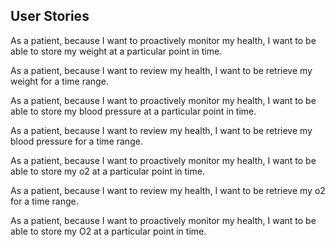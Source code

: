 <h2>User Stories</h2>
<p>As a patient, because I want to proactively monitor my health, I want to be able to store my weight at a particular
point in time.</p>
<p>As a patient, because I want to review my health, I want to be retrieve my weight for a time range.</p>
<p>As a patient, because I want to proactively monitor my health, I want to be able to store my blood pressure at a particular
point in time.</p>
<p>As a patient, because I want to review my health, I want to be retrieve my blood pressure for a time range.</p>
<p>As a patient, because I want to proactively monitor my health, I want to be able to store my o2 at a particular
point in time.</p>
<p>As a patient, because I want to review my health, I want to be retrieve my o2 for a time range.</p>
<p>As a patient, because I want to proactively monitor my health, I want to be able to store my O2 at a particular
point in time.</p>
